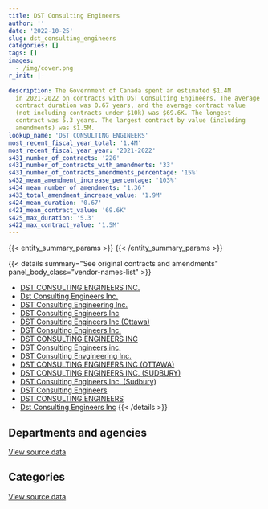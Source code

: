 ```yaml
---
title: DST Consulting Engineers
author: ''
date: '2022-10-25'
slug: dst_consulting_engineers
categories: []
tags: []
images:
  - /img/cover.png
r_init: |-
  
description: The Government of Canada spent an estimated $1.4M
  in 2021-2022 on contracts with DST Consulting Engineers. The average
  contract duration was 0.67 years, and the average contract value
  (not including contracts under $10k) was $69.6K. The longest
  contract was 5.3 years. The largest contract by value (including
  amendments) was $1.5M.
lookup_name: 'DST CONSULTING ENGINEERS'
most_recent_fiscal_year_total: '1.4M'
most_recent_fiscal_year_year: '2021-2022'
s431_number_of_contracts: '226'
s431_number_of_contracts_with_amendments: '33'
s431_number_of_contracts_amendments_percentage: '15%'
s432_mean_amendment_increase_percentage: '103%'
s434_mean_number_of_amendments: '1.36'
s433_total_amendment_increase_value: '1.9M'
s424_mean_duration: '0.67'
s421_mean_contract_value: '69.6K'
s425_max_duration: '5.3'
s422_max_contract_value: '1.5M'
---
```


<script src="/rmarkdown-libs/htmlwidgets/htmlwidgets.js"></script>
<link href="/rmarkdown-libs/datatables-css/datatables-crosstalk.css" rel="stylesheet" />
<script src="/rmarkdown-libs/datatables-binding/datatables.js"></script>
<script src="/rmarkdown-libs/jquery/jquery-3.6.0.min.js"></script>
<link href="/rmarkdown-libs/dt-core-bootstrap/css/dataTables.bootstrap.min.css" rel="stylesheet" />
<link href="/rmarkdown-libs/dt-core-bootstrap/css/dataTables.bootstrap.extra.css" rel="stylesheet" />
<script src="/rmarkdown-libs/dt-core-bootstrap/js/jquery.dataTables.min.js"></script>
<script src="/rmarkdown-libs/dt-core-bootstrap/js/dataTables.bootstrap.min.js"></script>
<link href="/rmarkdown-libs/crosstalk/css/crosstalk.min.css" rel="stylesheet" />
<script src="/rmarkdown-libs/crosstalk/js/crosstalk.min.js"></script>
<script src="/rmarkdown-libs/htmlwidgets/htmlwidgets.js"></script>
<link href="/rmarkdown-libs/datatables-css/datatables-crosstalk.css" rel="stylesheet" />
<script src="/rmarkdown-libs/datatables-binding/datatables.js"></script>
<script src="/rmarkdown-libs/jquery/jquery-3.6.0.min.js"></script>
<link href="/rmarkdown-libs/dt-core-bootstrap/css/dataTables.bootstrap.min.css" rel="stylesheet" />
<link href="/rmarkdown-libs/dt-core-bootstrap/css/dataTables.bootstrap.extra.css" rel="stylesheet" />
<script src="/rmarkdown-libs/dt-core-bootstrap/js/jquery.dataTables.min.js"></script>
<script src="/rmarkdown-libs/dt-core-bootstrap/js/dataTables.bootstrap.min.js"></script>
<link href="/rmarkdown-libs/crosstalk/css/crosstalk.min.css" rel="stylesheet" />
<script src="/rmarkdown-libs/crosstalk/js/crosstalk.min.js"></script>

{{< entity_summary_params >}}
{{< /entity_summary_params >}}

{{< details summary="See original contracts and amendments" panel_body_class="vendor-names-list" >}}
- [DST CONSULTING ENGINEERS INC.](https://search.open.canada.ca/en/ct/?sort=contract_value_f%20desc&page=1&search_text=%22DST%20CONSULTING%20ENGINEERS%20INC.%22)
- [Dst Consulting Engineers Inc.](https://search.open.canada.ca/en/ct/?sort=contract_value_f%20desc&page=1&search_text=%22Dst%20Consulting%20Engineers%20Inc.%22)
- [DST Consulting Engineering Inc.](https://search.open.canada.ca/en/ct/?sort=contract_value_f%20desc&page=1&search_text=%22DST%20Consulting%20Engineering%20Inc.%22)
- [DST Consulting Engineers Inc](https://search.open.canada.ca/en/ct/?sort=contract_value_f%20desc&page=1&search_text=%22DST%20Consulting%20Engineers%20Inc%22)
- [DST Consulting Engineers Inc (Ottawa)](https://search.open.canada.ca/en/ct/?sort=contract_value_f%20desc&page=1&search_text=%22DST%20Consulting%20Engineers%20Inc%20%28Ottawa%29%22)
- [DST Consulting Engineers Inc.](https://search.open.canada.ca/en/ct/?sort=contract_value_f%20desc&page=1&search_text=%22DST%20Consulting%20Engineers%20Inc.%22)
- [DST CONSULTING ENGINEERS INC](https://search.open.canada.ca/en/ct/?sort=contract_value_f%20desc&page=1&search_text=%22DST%20CONSULTING%20ENGINEERS%20INC%22)
- [DST Consulting Engineers inc.](https://search.open.canada.ca/en/ct/?sort=contract_value_f%20desc&page=1&search_text=%22DST%20Consulting%20Engineers%20inc.%22)
- [DST Consulting Envgineering Inc.](https://search.open.canada.ca/en/ct/?sort=contract_value_f%20desc&page=1&search_text=%22DST%20Consulting%20Envgineering%20Inc.%22)
- [DST CONSULTING ENGINEERS INC (OTTAWA)](https://search.open.canada.ca/en/ct/?sort=contract_value_f%20desc&page=1&search_text=%22DST%20CONSULTING%20ENGINEERS%20INC%20%28OTTAWA%29%22)
- [DST CONSULTING ENGINEERS INC. (SUDBURY)](https://search.open.canada.ca/en/ct/?sort=contract_value_f%20desc&page=1&search_text=%22DST%20CONSULTING%20ENGINEERS%20INC.%20%28SUDBURY%29%22)
- [DST Consulting Engineers Inc. (Sudbury)](https://search.open.canada.ca/en/ct/?sort=contract_value_f%20desc&page=1&search_text=%22DST%20Consulting%20Engineers%20Inc.%20%28Sudbury%29%22)
- [DST Consulting Engineers](https://search.open.canada.ca/en/ct/?sort=contract_value_f%20desc&page=1&search_text=%22DST%20Consulting%20Engineers%22)
- [DST CONSULTING ENGINEERS](https://search.open.canada.ca/en/ct/?sort=contract_value_f%20desc&page=1&search_text=%22DST%20CONSULTING%20ENGINEERS%22)
- [Dst Consulting Engineers Inc](https://search.open.canada.ca/en/ct/?sort=contract_value_f%20desc&page=1&search_text=%22Dst%20Consulting%20Engineers%20Inc%22)
{{< /details >}}

## Departments and agencies

<div id="htmlwidget-1" style="width:100%;height:auto;" class="datatables html-widget"></div>
<script type="application/json" data-for="htmlwidget-1">{"x":{"style":"bootstrap","filter":"none","vertical":false,"data":[["<a href=\"/departments/dnd-mdn/\">National Defence<\/a>","<a href=\"/departments/hc-sc/\">Health Canada<\/a>","<a href=\"/departments/nrc-cnrc/\">National Research Council Canada<\/a>","<a href=\"/departments/nrcan-rncan/\">Natural Resources Canada<\/a>","<a href=\"/departments/pwgsc-tpsgc/\">Public Services and Procurement Canada<\/a>"],[820104.86,24860,56833.35,null,2827137.85],[296395.56,null,77542.2,9169.08,2066550.91],[510760.76,null,108580.47,52292.39,2127641.7],[232717.99,null,86374.57,52292.39,1012541.96]],"container":"<table class=\"table table-striped table-hover row-border order-column display\">\n  <thead>\n    <tr>\n      <th>Department<\/th>\n      <th>2018-2019<\/th>\n      <th>2019-2020<\/th>\n      <th>2020-2021<\/th>\n      <th>2021-2022<\/th>\n    <\/tr>\n  <\/thead>\n<\/table>","options":{"order":[[4,"desc"]],"pageLength":10,"autoWidth":true,"columnDefs":[{"targets":1,"render":"function(data, type, row, meta) {\n    return type !== 'display' ? data : DTWidget.formatCurrency(data, \"$\", 2, 3, \",\", \".\", true, null);\n  }"},{"targets":2,"render":"function(data, type, row, meta) {\n    return type !== 'display' ? data : DTWidget.formatCurrency(data, \"$\", 2, 3, \",\", \".\", true, null);\n  }"},{"targets":3,"render":"function(data, type, row, meta) {\n    return type !== 'display' ? data : DTWidget.formatCurrency(data, \"$\", 2, 3, \",\", \".\", true, null);\n  }"},{"targets":4,"render":"function(data, type, row, meta) {\n    return type !== 'display' ? data : DTWidget.formatCurrency(data, \"$\", 2, 3, \",\", \".\", true, null);\n  }"},{"width":"16%","targets":[1,2,3,4]},{"className":"dt-right","targets":[1,2,3,4]}],"orderClasses":false}},"evals":["options.columnDefs.0.render","options.columnDefs.1.render","options.columnDefs.2.render","options.columnDefs.3.render"],"jsHooks":[]}</script>
<p class="text-right">
<a href="https://github.com/GoC-Spending/contracts-data/tree/main/data/out/vendors/dst_consulting_engineers/summary_by_fiscal_year_by_department.csv" class="source-data-link btn btn-link">View source data</a>
</p>

## Categories

<div id="htmlwidget-2" style="width:100%;height:auto;" class="datatables html-widget"></div>
<script type="application/json" data-for="htmlwidget-2">{"x":{"style":"bootstrap","filter":"none","vertical":false,"data":[["<a href=\"/categories/other/\">(Other)<\/a>","<a href=\"/categories/facilities_and_construction/\">Facilities and construction<\/a>","<a href=\"/categories/professional_services/\">Professional services<\/a>"],[null,1263971.39,2464964.68],[9169.08,818876.95,1621611.72],[52292.39,835153.22,1911829.71],[52292.39,318158.62,1013475.9]],"container":"<table class=\"table table-striped table-hover row-border order-column display\">\n  <thead>\n    <tr>\n      <th>Category<\/th>\n      <th>2018-2019<\/th>\n      <th>2019-2020<\/th>\n      <th>2020-2021<\/th>\n      <th>2021-2022<\/th>\n    <\/tr>\n  <\/thead>\n<\/table>","options":{"order":[[4,"desc"]],"dom":"t","pageLength":30,"autoWidth":true,"columnDefs":[{"targets":1,"render":"function(data, type, row, meta) {\n    return type !== 'display' ? data : DTWidget.formatCurrency(data, \"$\", 2, 3, \",\", \".\", true, null);\n  }"},{"targets":2,"render":"function(data, type, row, meta) {\n    return type !== 'display' ? data : DTWidget.formatCurrency(data, \"$\", 2, 3, \",\", \".\", true, null);\n  }"},{"targets":3,"render":"function(data, type, row, meta) {\n    return type !== 'display' ? data : DTWidget.formatCurrency(data, \"$\", 2, 3, \",\", \".\", true, null);\n  }"},{"targets":4,"render":"function(data, type, row, meta) {\n    return type !== 'display' ? data : DTWidget.formatCurrency(data, \"$\", 2, 3, \",\", \".\", true, null);\n  }"},{"width":"16%","targets":[1,2,3,4]},{"className":"dt-right","targets":[1,2,3,4]}],"orderClasses":false,"lengthMenu":[10,25,30,50,100]}},"evals":["options.columnDefs.0.render","options.columnDefs.1.render","options.columnDefs.2.render","options.columnDefs.3.render"],"jsHooks":[]}</script>
<p class="text-right">
<a href="https://github.com/GoC-Spending/contracts-data/tree/main/data/out/vendors/dst_consulting_engineers/summary_by_fiscal_year_by_category.csv" class="source-data-link btn btn-link">View source data</a>
</p>
